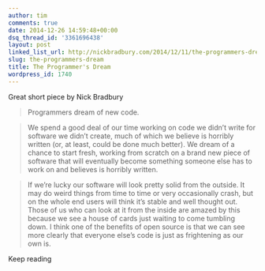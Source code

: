 ```yaml
---
author: tim
comments: true
date: 2014-12-26 14:59:48+00:00
dsq_thread_id: '3361696438'
layout: post
linked_list_url: http://nickbradbury.com/2014/12/11/the-programmers-dream-a-ramble/
slug: the-programmers-dream
title: The Programmer's Dream
wordpress_id: 1740
---
```


Great short piece by Nick Bradbury

> Programmers dream of new code.

>

> We spend a good deal of our time working on code we didn’t write for
software we didn’t create, much of which we believe is horribly written (or,
at least, could be done much better). We dream of a chance to start fresh,
working from scratch on a brand new piece of software that will eventually
become something someone else has to work on and believes is horribly written.

>

> If we’re lucky our software will look pretty solid from the outside. It may
do weird things from time to time or very occasionally crash, but on the whole
end users will think it’s stable and well thought out. Those of us who can
look at it from the inside are amazed by this because we see a house of cards
just waiting to come tumbling down. I think one of the benefits of open source
is that we can see more clearly that everyone else’s code is just as
frightening as our own is.

Keep reading

